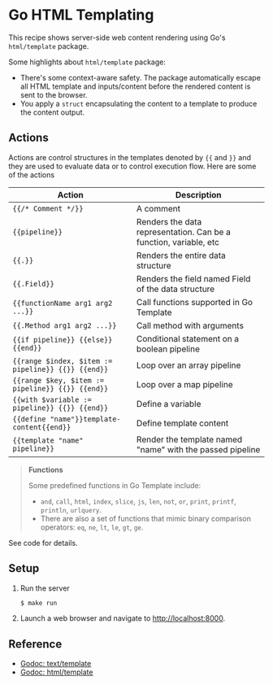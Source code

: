 # Go HTML Templating

This recipe shows server-side web content rendering using Go's `html/template` package.

Some highlights about `html/template` package:

* There's some context-aware safety. The package automatically escape all HTML template and inputs/content before the rendered content is sent to the browser.
* You apply a `struct` encapsulating the content to a template to produce the content output.

## Actions

Actions are control structures in the templates denoted by `{{` and `}}` and they are used to evaluate data  or to control execution flow. Here are some of the actions

| Action                                             | Description                                                       |
|----------------------------------------------------|-------------------------------------------------------------------|
| `{{/* Comment */}}`                                | A comment                                                         |
| `{{pipeline}}`                                     | Renders the data representation. Can be a function, variable, etc |
| `{{.}}`                                            | Renders the entire data structure                                 |
| `{{.Field}}`                                       | Renders the field named Field of the data structure               |
| `{{functionName arg1 arg2 ...}}`                   | Call functions supported in Go Template                           |
| `{{.Method arg1 arg2 ...}}`                        | Call method with arguments                                        |
| `{{if pipeline}} {{else}} {{end}}`                 | Conditional statement on a boolean pipeline                       |
| `{{range $index, $item := pipeline}} {{}} {{end}}` | Loop over an array pipeline                                       |
| `{{range $key, $item := pipeline}} {{}} {{end}}`   | Loop over a map pipeline                                          |
| `{{with $variable := pipeline}} {{}} {{end}}`      | Define a variable                                                 |
| `{{define "name"}}template-content{{end}}`         | Define template content                                           |
| `{{template "name" pipeline}}`                     | Render the template named "name" with the passed pipeline         |

> **Functions**
>
> Some predefined functions in Go Template include:
> * `and`, `call`, `html`, `index`, `slice`, `js`, `len`, `not`, `or`, `print`, `printf`, `println`, `urlquery`.
> * There are also a set of functions that mimic binary comparison operators: `eq`, `ne`, `lt`, `le`, `gt`, `ge`.

See code for details.

## Setup

1. Run the server

   ```bash
   $ make run
   ```

1. Launch a web browser and navigate to <http://localhost:8000>.

## Reference

* [Godoc: text/template](https://godoc.org/text/template)
* [Godoc: html/template](https://godoc.org/html/template)
